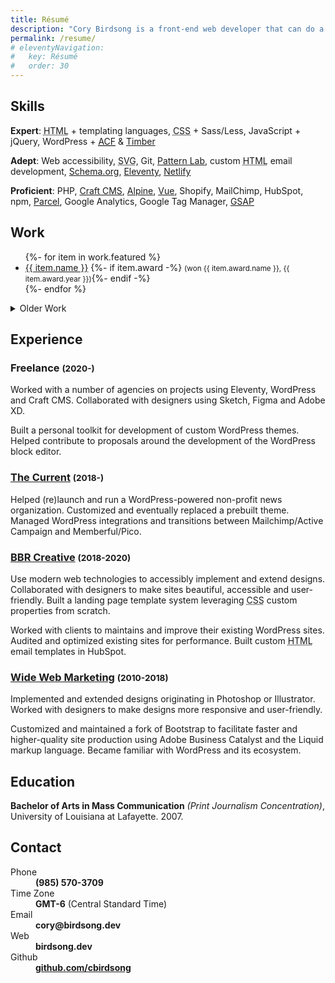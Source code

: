 ```yaml
---
title: Résumé
description: "Cory Birdsong is a front-end web developer that can do a bunch of cool stuff listed on this page. (this is how meta descriptions work, right?)"
permalink: /resume/
# eleventyNavigation:
#   key: Résumé
#   order: 30
---
```


<section aria-label="Skills">

## Skills

**Expert**: <abbr title="HyperText Markup Language">HTML</abbr> + templating languages, <abbr title="Cascading Stylesheets">CSS</abbr> + Sass/Less, JavaScript + jQuery, WordPress + [<abbr title="Advanced Custom Fields">ACF</abbr>](https://advancedcustomfields.com) & [Timber](https://www.upstatement.com/timber/)

**Adept**: Web accessibility, <abbr title="Scalable Vector Graphics">SVG</abbr>, Git, [Pattern Lab](https://patternlab.io), custom <abbr title="HyperText Markup Language">HTML</abbr> email development, [Schema.org](https://schema.org), [Eleventy](https://www.11ty.dev), [Netlify](https://netlify.com)

**Proficient**: PHP, [Craft CMS](https://www.craftcms.com/), [Alpine](https://alpinejs.dev/), [Vue](https://vuejs.org/), Shopify, MailChimp, HubSpot, npm, [Parcel](https://parceljs.org), Google Analytics, Google Tag Manager, [GSAP](https://greensock.com/)

</section>

<section aria-label="Work">

## Work

<ul>
{%- for item in work.featured %}
<li>
<a href="{{ item.url | url }}" target="_blank" rel="noopener noreferrer" aria-label="{{ item.name }} (opens in new window)">{{ item.name }}</a>
{%- if item.award -%} <small>(won {{ item.award.name }}, <time>{{ item.award.year }}</time>)</small>{%- endif -%}
</li>
{%- endfor %}
</ul>

<details>

<summary>Older Work</summary>

<p>Some of these probably aren't up to my modern standard. They also often use Typekit fonts, which do not work on archive.org.</p>

<ul>
{%- for item in work.old %}
<li>
<a href="{{ item.url | url }}" target="_blank" rel="noopener noreferrer" aria-label="{{ item.name }} (opens in new window)">{{ item.name }}</a>
{%- if item.award -%} <small>(won {{ item.award.name }}, <time>{{ item.award.year }}</time>)</small>{%- endif -%}
</li>
{%- endfor %}
</ul>

</details>

</section>

<section aria-label="Experience">

## Experience

### Freelance <small>(<time>2020</time>-)</small>

Worked with a number of agencies on projects using Eleventy, WordPress and Craft CMS. Collaborated with designers using Sketch, Figma and Adobe XD.

Built a personal toolkit for development of custom WordPress themes. Helped contribute to proposals around the development of the WordPress block editor.

### [The Current](https://thecurrentla.com) <small>(<time>2018</time>-)</small>

Helped (re)launch and run a WordPress-powered non-profit news organization. Customized and eventually replaced a prebuilt theme. Managed WordPress integrations and transitions between Mailchimp/Active Campaign and Memberful/Pico.

### [BBR Creative](https://bbrcreative.com) <small>(<time>2018</time>-<time>2020</time>)</small>

Use modern web technologies to accessibly implement and extend designs. Collaborated with designers to make sites beautiful, accessible and user-friendly. Built a landing page template system leveraging <abbr title="Cascading Stylesheets">CSS</abbr> custom properties from scratch.

Worked with clients to maintains and improve their existing WordPress sites. Audited and optimized existing sites for performance. Built custom <abbr title="HyperText Markup Language">HTML</abbr> email templates in HubSpot.

### [Wide Web Marketing](http://web.archive.org/web/20171021221327/https://www.widewebmarketing.com/) <small>(<time>2010</time>-<time>2018</time>)</small>

Implemented and extended designs originating in Photoshop or Illustrator. Worked with designers to make designs more responsive and user-friendly.

Customized and maintained a fork of Bootstrap to facilitate faster and higher-quality site production using Adobe Business Catalyst and the Liquid markup language. Became familiar with WordPress and its ecosystem.

</section>

<section aria-label="Education">

## Education

**Bachelor of Arts in Mass Communication** _(Print Journalism Concentration)_, University of Louisiana at Lafayette. <time>2007</time>.

</section>

<section aria-label="Contact">

## Contact

<dl>
	
<dt>Phone</dt>
<dd><strong>(985) 570-3709</strong></dd>
	
<dt>Time Zone</dt>
<dd><strong>GMT-6</strong> (Central Standard Time)</dd>
	
<dt>Email</dt>
<dd><strong>cory@birdsong.dev</strong></dd>
	
<dt class="print-only">Web</dt>
<dd class="print-only"><strong>birdsong.dev</strong></dd>
	
<dt>Github</dt>
<dd><strong><a href="https://github.com/cbirdsong">github.com/cbirdsong</a></strong></dd>
	
</dl>

</section>
